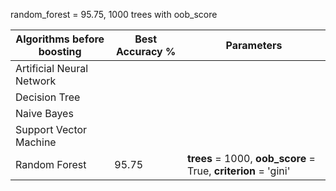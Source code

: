 random_forest = 95.75, 1000 trees with oob_score

| Algorithms before boosting  | Best Accuracy % | Parameters
| --------------------------- | --------------- | -------------------------------------------------------------- |
|  Artificial Neural Network  |                 ||
|  Decision Tree              |                 ||
|  Naive Bayes                |                 ||
|  Support Vector Machine     |                 ||
|  Random Forest              |     95.75       | **trees** = 1000, **oob_score** = True, **criterion** = 'gini' |

